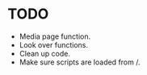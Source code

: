 # TODO

- Media page function.
- Look over functions.
- Clean up code.
- Make sure scripts are loaded from /.
